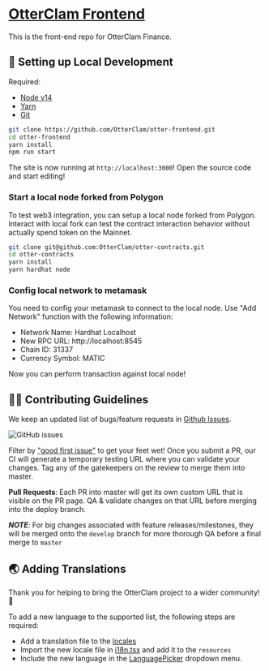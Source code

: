 # [OtterClam Frontend](https://app.otterclam.finance/)

This is the front-end repo for OtterClam Finance.

## 🔧 Setting up Local Development

Required:

- [Node v14](https://nodejs.org/download/release/latest-v14.x/)
- [Yarn](https://classic.yarnpkg.com/en/docs/install/)
- [Git](https://git-scm.com/downloads)

```bash
git clone https://github.com/OtterClam/otter-frontend.git
cd otter-frontend
yarn install
npm run start
```

The site is now running at `http://localhost:3000`!
Open the source code and start editing!

### Start a local node forked from Polygon

To test web3 integration, you can setup a local node forked from Polygon. Interact with local fork can test the contract interaction behavior without actually spend token on the Mainnet.

```bash
git clone git@github.com:OtterClam/otter-contracts.git
cd otter-contracts
yarn install
yarn hardhat node
```

### Config local network to metamask

You need to config your metamask to connect to the local node. Use "Add Network" function with the following information:

- Network Name: Hardhat Localhost
- New RPC URL: http://localhost:8545
- Chain ID: 31337
- Currency Symbol: MATIC

Now you can perform transaction against local node!

## 👏🏽 Contributing Guidelines

We keep an updated list of bugs/feature requests in [Github Issues](https://github.com/OtterClam/otter-frontend/issues).

![GitHub issues](https://github.com/OtterClam/otter-frontend/issues?style=flat-square)

Filter by ["good first issue"](https://github.com/OtterClam/otter-frontend/issues?q=is%3Aopen+is%3Aissue+label%3A%22good+first+issue%22) to get your feet wet!
Once you submit a PR, our CI will generate a temporary testing URL where you can validate your changes. Tag any of the gatekeepers on the review to merge them into master.

**Pull Requests**:
Each PR into master will get its own custom URL that is visible on the PR page. QA & validate changes on that URL before merging into the deploy branch.

*__NOTE__*: For big changes associated with feature releases/milestones, they will be merged onto the `develop` branch for more thorough QA before a final merge to `master`

## 🌏 Adding Translations

Thank you for helping to bring the OtterClam project to a wider community! 🦦

To add a new language to the supported list, the following steps are required:

- Add a translation file to the [locales](https://github.com/OtterClam/otter-frontend/tree/main/src/locales)
- Import the new locale file in [i18n.tsx](https://github.com/OtterClam/otter-frontend/tree/main/src/i18n.tsx) and add it to the `resources`
- Include the new language in the [LanguagePicker](https://github.com/OtterClam/otter-frontend/tree/main/src/components/LanguagePicker/index.tsx) dropdown menu.
